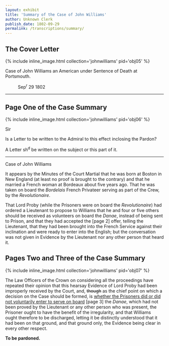 ```yaml
---
layout: exhibit
title: 'Summary of the Case of John Williams'
author: Unknown Clerk
publish_date: 1802-09-29
permalink: /transcriptions/summary/
---
```


## The Cover Letter

{% include inline_image.html collection='johnwilliams' pid='obj05' %}

Case of John Williams an American under Sentence of Death at Portsmouth.
<p style="margin-left: 40px">Sep<sup>r</sup> 29 1802</p>

---

## Page One of the Case Summary

{% include inline_image.html collection='johnwilliams' pid='obj06' %}

Sir

Is a Letter to be written to the Admiral to this effect inclosing the Pardon?

A Letter sh<sup>d</sup> be written on the subject or this part of it.

---

Case of John Williams

It appears by the Minutes of the Court Martial that he was born at Boston in New England (at least no proof is brought to the contrary) and that he married a French woman at Bordeaux about five years ago.
That he was taken on board the *Bordelais* French Privateer serving as part of the Crew, by the *Revolutionaire*.

That Lord Proby (while the Prisoners were on board the *Revolutionaire*) had ordered a Lieutenant to propose to Williams that he and four or five others should be received as volunteers on board the *Danae*, instead of being sent to Prison, and that they had accepted the [page 2] offer, telling the Lieutenant, that they had been brought into the French Service against their inclination and were ready to enter into the English; but the conversation was not given in Evidence by the Lieutenant nor any other person that heard it.

<h2>Pages Two and Three of the Case Summary</h2>

{% include inline_image.html collection='johnwilliams' pid='obj07' %}

The Law Officers of the Crown on considering all the proceedings have repeated their opinion that this hearsay Evidence of Lord Proby had been improperly received by the Court, and, <del>though</del> as the chief point on which a decision on the Case should be formed, is <u>whether the Prisoners did or did not voluntarily enter to serve on board</u> [page 3] the <em>Danae</em>, which had not been proved by the Lieutenant or any other person who was present, the Prisoner ought to have the benefit of the irregularity, and that Williams ought therefore to be discharged, letting it be distinctly understood that it had been on that ground, and that ground only, the Evidence being clear in every other respect.

__To be pardoned.__
